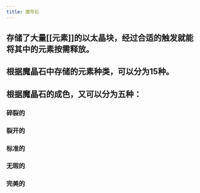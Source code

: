```yaml
---
title: 魔导石
---
```


## 存储了大量[[元素]]的以太晶块，经过合适的触发就能将其中的元素按需释放。
## 根据魔晶石中存储的元素种类，可以分为15种。
## 根据魔晶石的成色，又可以分为五种：
### 碎裂的
### 裂开的
### 标准的
### 无瑕的
### 完美的
